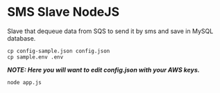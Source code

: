 # SMS Slave NodeJS

Slave that dequeue data from SQS to send it by sms and save in MySQL database.

```
cp config-sample.json config.json
cp sample.env .env
```

***NOTE: Here you will want to edit config.json with your AWS keys.***

```
node app.js
```
